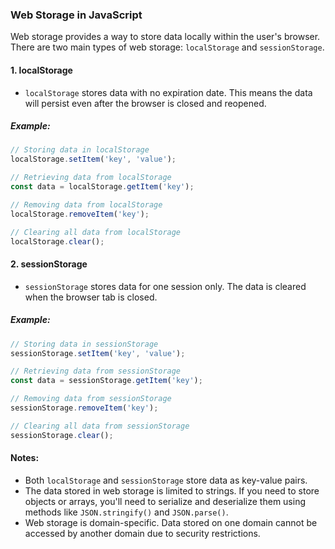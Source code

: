  

### Web Storage in JavaScript

Web storage provides a way to store data locally within the user's browser. There are two main types of web storage: `localStorage` and `sessionStorage`.

#### 1. localStorage

- `localStorage` stores data with no expiration date. This means the data will persist even after the browser is closed and reopened.

##### Example:
```javascript
// Storing data in localStorage
localStorage.setItem('key', 'value');

// Retrieving data from localStorage
const data = localStorage.getItem('key');

// Removing data from localStorage
localStorage.removeItem('key');

// Clearing all data from localStorage
localStorage.clear();
```

#### 2. sessionStorage

- `sessionStorage` stores data for one session only. The data is cleared when the browser tab is closed.

##### Example:
```javascript
// Storing data in sessionStorage
sessionStorage.setItem('key', 'value');

// Retrieving data from sessionStorage
const data = sessionStorage.getItem('key');

// Removing data from sessionStorage
sessionStorage.removeItem('key');

// Clearing all data from sessionStorage
sessionStorage.clear();
```

#### Notes:
- Both `localStorage` and `sessionStorage` store data as key-value pairs.
- The data stored in web storage is limited to strings. If you need to store objects or arrays, you'll need to serialize and deserialize them using methods like `JSON.stringify()` and `JSON.parse()`.
- Web storage is domain-specific. Data stored on one domain cannot be accessed by another domain due to security restrictions.

